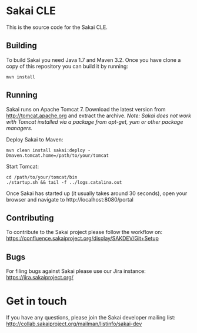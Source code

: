 # Sakai CLE

This is the source code for the Sakai CLE.

## Building

To build Sakai you need Java 1.7 and Maven 3.2. Once you have clone a copy of this repository you can
build it by running:
```
mvn install
```

## Running

Sakai runs on Apache Tomcat 7. Download the latest version from http://tomcat.apache.org and extract the archive.
*Note: Sakai does not work with Tomcat installed via a package from apt-get, yum or other package managers.*

Deploy Sakai to Maven:
```
mvn clean install sakai:deploy -Dmaven.tomcat.home=/path/to/your/tomcat
```

Start Tomcat:
```
cd /path/to/your/tomcat/bin
./startup.sh && tail -f ../logs.catalina.out
```

Once Sakai has started up (it usually takes around 30 seconds), open your browser and navigate to http://localhost:8080/portal

## Contributing

To contribute to the Sakai project please follow the workflow on:
https://confluence.sakaiproject.org/display/SAKDEV/Git+Setup

## Bugs

For filing bugs against Sakai please use our Jira instance: https://jira.sakaiproject.org/

# Get in touch

If you have any questions, please join the Sakai developer mailing list: http://collab.sakaiproject.org/mailman/listinfo/sakai-dev
